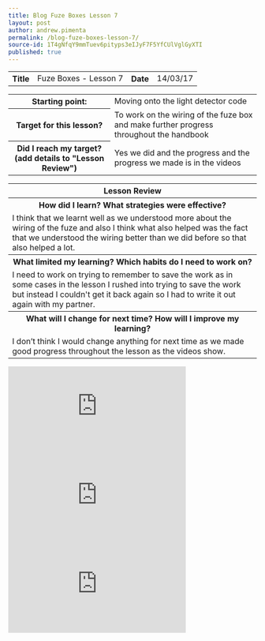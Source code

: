 ```yaml
---
title: Blog Fuze Boxes Lesson 7
layout: post
author: andrew.pimenta
permalink: /blog-fuze-boxes-lesson-7/
source-id: 1T4gNfqY9mmTuev6pityps3eIJyF7F5YfCUlVglGyXTI
published: true
---
```

<table>
  <tr>
    <th>Title</th>
    <td>Fuze Boxes - Lesson 7</td>
    <th>Date</th>
    <td>14/03/17</td>
  </tr>
</table>


<table>
  <tr>
    <th>Starting point:</th>
    <td>Moving onto the light detector code</td>
  </tr>
  <tr>
    <th>Target for this lesson?</th>
    <td>To work on the wiring of the fuze box and make further progress throughout the handbook</td>
  </tr>
  <tr>
    <th>Did I reach my target? 
(add details to "Lesson Review")</th>
    <td> Yes we did and the progress and the progress we made is in the videos</td>
  </tr>
</table>


<table>
  <tr>
    <th>Lesson Review</th>
  </tr>
  <tr>
    <th>How did I learn? What strategies were effective? </th>
  </tr>
  <tr>
    <td>I think that we learnt well as we understood more about the wiring of the fuze and also I think what also helped was the fact that we understood the wiring better than we did before so that also helped a lot.</td>
  </tr>
  <tr>
    <th>What limited my learning? Which habits do I need to work on? </th>
  </tr>
  <tr>
    <td>I need to work on trying to remember to save the work as in some cases in the lesson I rushed into trying to save the work but instead I couldn't get it back again so I had to write it out again with my partner.</td>
  </tr>
  <tr>
    <th>What will I change for next time? How will I improve my learning?</th>
  </tr>
  <tr>
    <td>I don’t think I would change anything for next time as we made good progress throughout the lesson as the videos show.</td>
  </tr>
</table>

<iframe width="360" height="180" src="https://www.youtube.com/embed/o5pJkf7SZf8" frameborder="0" allowfullscreen></iframe> 
<iframe width="360" height="180" src="https://www.youtube.com/embed/Nv6fbi77VlU" frameborder="0" allowfullscreen></iframe> 
<iframe width="360" height="180" src="https://www.youtube.com/embed/QoRNFyHbMR0" frameborder="0" allowfullscreen></iframe> 
